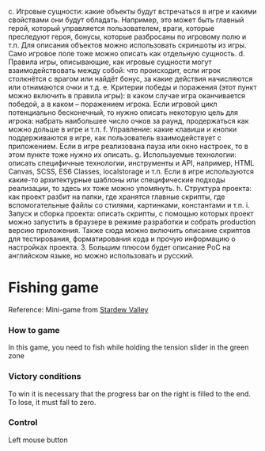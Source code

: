 <!-- 1. В корневой папке проекта с игрой создать файл README.md на языке разметки Markdown. Подробнее о синтаксисе этого языка можно почитать здесь или здесь.
2. Файл README должен содержать следующую информацию. -->
<!-- a. Название игры. -->
<!-- b. Ссылки (опционально): если идея игры откуда-то позаимствована, то неплохо будет сослаться на оригинал или историю возникновения игры. -->
c. Игровые сущности: какие объекты будут встречаться в игре и какими свойствами они будут обладать. Например, это может быть главный герой, который управляется пользователем, враги, которые преследуют героя, бонусы, которые разбросаны по игровому полю и т.п. Для описания объектов можно использовать скриншоты из игры. Само игровое поле тоже можно описать как отдельную сущность.
d. Правила игры, описывающие, как игровые сущности могут взаимодействовать между собой: что происходит, если игрок столкнётся с врагом или найдёт бонус, за какие действия начисляются или отнимаются очки и т.д.
e. Критерии победы и поражения (этот пункт можно включить в правила игры): в каком случае игра оканчивается победой, а в каком – поражением игрока. Если игровой цикл потенциально бесконечный, то нужно описать некоторую цель для игрока: набрать наибольшее число очков за раунд, продержаться как можно дольше в игре и т.п.
f. Управление: какие клавиши и кнопки поддерживаются в игре, как пользователь взаимодействует с приложением. Если в игре реализована пауза или окно настроек, то в этом пункте тоже нужно их описать.
g. Используемые технологии: описать специфичные технологии, инструменты и API, например, HTML Canvas, SCSS, ES6 Classes, localstorage и т.п. Если в игре используются какие-то архитектурные шаблоны или специфические подходы реализации, то здесь их тоже можно упомянуть.
h. Структура проекта: как проект разбит на папки, где хранятся главные скрипты, где вспомогательные файлы со стилями, картинками, константами и т.п.
i. Запуск и сборка проекта: описать скрипты, с помощью которых проект можно запустить в браузере в режиме разработки и собрать production версию приложения. Также сюда можно включить описание скриптов для тестирования, форматирования кода и прочую информацию о настройках проекта.
3. Большим плюсом будет описание PoC на английском языке, но можно использовать и русский.


# Fishing game
Reference: Mini-game from [Stardew Valley](https://www.stardewvalley.net)
### How to game
In this game, you need to fish while holding the tension slider in the green zone
### Victory conditions
To win it is necessary that the progress bar on the right is filled to the end. To lose, it must fall to zero.
### Control
Left mouse button

